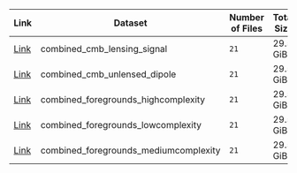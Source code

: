 |                            Link                            |                Dataset                | Number of Files | Total Size |
| ---------------------------------------------------------- | ------------------------------------- | --------------- | ---------- |
| [Link](panexv1-combined_cmb_lensing_signal.html)           | combined_cmb_lensing_signal           | `21`            | 29.5 GiB   |
| [Link](panexv1-combined_cmb_unlensed_dipole.html)          | combined_cmb_unlensed_dipole          | `21`            | 29.5 GiB   |
| [Link](panexv1-combined_foregrounds_highcomplexity.html)   | combined_foregrounds_highcomplexity   | `21`            | 29.5 GiB   |
| [Link](panexv1-combined_foregrounds_lowcomplexity.html)    | combined_foregrounds_lowcomplexity    | `21`            | 29.5 GiB   |
| [Link](panexv1-combined_foregrounds_mediumcomplexity.html) | combined_foregrounds_mediumcomplexity | `21`            | 29.5 GiB   |
